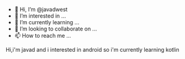 - 👋 Hi, I’m @javadwest
- 👀 I’m interested in ...
- 🌱 I’m currently learning ...
- 💞️ I’m looking to collaborate on ...
- 📫 How to reach me ...

<!---
javadwest/javadwest is a ✨ special ✨ repository because its `README.md` (this file) appears on your GitHub profile.
You can click the Preview link to take a look at your changes.
---> Hi,i'm javad and i interested in android so i'm currently learning kotlin
